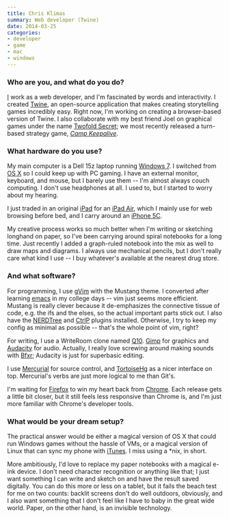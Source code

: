```yaml
---
title: Chris Klimas
summary: Web developer (Twine)
date: 2014-03-25
categories:
- developer
- game
- mac
- windows
---
```


### Who are you, and what do you do?

[I](http://chrisklimas.com/ "Chris' website.") work as a web developer, and I'm fascinated by words and interactivity. I created [Twine][], an open-source application that makes creating storytelling games incredibly easy. Right now, I'm working on creating a browser-based version of Twine. I also collaborate with my best friend Joel on graphical games under the name [Twofold Secret](http://twofoldsecret.com/ "The Twofold Secret website."); we most recently released a turn-based strategy game, _[Camp Keepalive][camp-keepalive]_.

### What hardware do you use?

My main computer is a Dell 15z laptop running [Windows 7][windows-7]. I switched from [OS X][macos] so I could keep up with PC gaming. I have an external monitor, keyboard, and mouse, but I barely use them -- I'm almost always couch computing. I don't use headphones at all. I used to, but I started to worry about my hearing.

I just traded in an original [iPad][] for an [iPad Air][ipad-air], which I mainly use for web browsing before bed, and I carry around an [iPhone 5C][iphone-5c].

My creative process works so much better when I'm writing or sketching longhand on paper, so I've been carrying around spiral notebooks for a long time. Just recently I added a graph-ruled notebook into the mix as well to draw maps and diagrams. I always use mechanical pencils, but I don't really care what kind I use -- I buy whatever's available at the nearest drug store.

### And what software?

For programming, I use [gVim][vim] with the Mustang theme. I converted after learning [emacs][] in my college days -- vim just seems more efficient. Mustang is really clever because it de-emphasizes the connective tissue of code, e.g. the ifs and the elses, so the actual important parts stick out. I also have the [NERDTree][the-nerd-tree] and [CtrlP][] plugins installed. Otherwise, I try to keep my config as minimal as possible -- that's the whole point of vim, right?

For writing, I use a WriteRoom clone named [Q10][]. [Gimp][] for graphics and [Audacity][] for audio. Actually, I really love screwing around making sounds with [Bfxr][]; Audacity is just for superbasic editing.

I use [Mercurial][] for source control, and [TortoiseHg][] as a nicer interface on top. Mercurial's verbs are just more logical to me than Git's.

I'm waiting for [Firefox][] to win my heart back from [Chrome][]. Each release gets a little bit closer, but it still feels less responsive than Chrome is, and I'm just more familiar with Chrome's developer tools.

### What would be your dream setup?

The practical answer would be either a magical version of OS X that could run Windows games without the hassle of VMs, or a magical version of Linux that can sync my phone with [iTunes][]. I miss using a *nix, in short.

More ambitiously, I'd love to replace my paper notebooks with a magical e-ink device. I don't need character recognition or anything like that; I just want something I can write and sketch on and have the result saved digitally. You can do this more or less on a tablet, but it fails the beach test for me on two counts: backlit screens don't do well outdoors, obviously, and I also want something that I don't feel like I have to baby in the great wide world. Paper, on the other hand, is an invisible technology.

[audacity]: https://sourceforge.net/projects/audacity/ "An open-source, cross-platform audio editor."
[bfxr]: https://www.bfxr.net/ "An audio generator tool, often used for games."
[camp-keepalive]: http://web.archive.org/web/20180113164101/http://twofoldsecret.com:80/campkeepalive "A turn-based camp horror video game."
[chrome]: https://www.google.com/intl/en/chrome/ "A WebKit-based browser, where each tab runs in its own thread."
[ctrlp]: http://kien.github.io/ctrlp.vim/ "A vim plugin for fuzzy filename matching."
[emacs]: http://www.gnu.org/software/emacs/ "A free open-source text editor."
[firefox]: https://www.mozilla.org/en-US/firefox/new/ "A cross-platform open-source web browser."
[gimp]: https://www.gimp.org/ "An open-source image editor."
[ipad-air]: https://en.wikipedia.org/wiki/IPad_Air "A tablet device."
[ipad]: https://www.apple.com/ipad/ "A tablet device."
[iphone-5c]: https://en.wikipedia.org/wiki/IPhone_5C "An iOS smartphone."
[itunes]: https://www.apple.com/itunes/ "A jukebox application and online store."
[macos]: https://en.wikipedia.org/wiki/MacOS "An operating system for Mac hardware."
[mercurial]: https://www.mercurial-scm.org/ "A version control system."
[q10]: http://www.baara.com/q10/ "A full-screen text editor for Windows."
[the-nerd-tree]: https://github.com/preservim/nerdtree "A vim plugin for browsing files and directories."
[tortoisehg]: https://bitbucket.org "A Windows GUI/shell extension for Mecurial."
[twine]: http://twinery.org/ "A tool for creating non-linear stories."
[vim]: https://www.vim.org/ "A command-line text editor."
[windows-7]: https://en.wikipedia.org/wiki/Windows_7 "An operating system."
